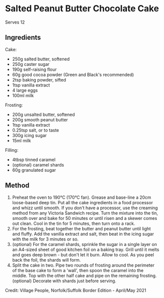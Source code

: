 # Salted Peanut Butter Chocolate Cake
Serves 12

## Ingredients
  Cake:
  + 250g salted butter, softened
  + 250g caster sugar
  + 190g self-raising flour
  + 60g good cocoa powder (Green and Black's recommended)
  + 2tsp baking powder, sifted
  + 1tsp vanilla extract
  + 4 large eggs
  + 100ml milk

  Frosting:
  + 200g unsalted butter, softened
  + 200g smooth peanut butter
  + 1tsp vanilla extract
  + 0.25tsp salt, or to taste
  + 300g icing sugar
  + 15ml milk

  Filling:
  + 4tbsp tinned caramel
  + (optional) caramel shards
  + 60g granulated sugar

## Method
 1. Preheat the oven to 190°C (170°C fan). Grease and base-line a 20cm loose-based deep tin. Put all the cake ingredients in a food processor and whizz until smooth. If you don't have a processor, use the creaming method from any Victoria Sandwich recipe. Turn the mixture into the tin, smooth over and bake for 50 minutes or until risen and a skewer comes out clean. Cool in the tin for 5 minutes, then turn onto a rack.
 2. For the frosting, beat together the butter and peanut butter until light and fluffy. Add the vanilla extract and salt, then beat in the icing sugar with the milk for 3 minutes or so.
 3. (optional) For the caramel shards, sprinkle the sugar in a single layer on an A4-sized sheet of good kitchen foil on a baking tray. Grill until it melts and goes deep brown - but don't let it burn. Allow to cool. As you peel back the foil, the shards will form.
 4. Split the cake in two. Pipe two rounds of frosting around the perimeter of the base cake to form a 'wall', then spoon the caramel into the middle. Top with the other half cake and pipe on the remaining frosting. (optional) Decorate with shards just before serving.


Credit: Village People, Norfolk/Suffolk Border Edition - April/May 2021